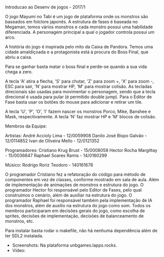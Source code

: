 Introducao ao Desenv de jogos - 2017/1

O jogo Mayumi no Tabi é um jogo de plataforma onde os monstros são baseados em folclore japonês. A estrutura de fases é baseada no Megaman, temos vários monstros e cada monstro possui uma habilidade diferenciada. A personagem principal a qual o jogador controla possui um arco. 

A história do jogo é inspirada pelo mito da Caixa de Pandora. Temos uma cidade amaldiçoada e a protagonista está à procura do Boss Final, que abriu a caixa.

Para se ganhar basta matar o boss final e perde-se quando a sua vida chega a zero.

A tecla 'A' atira a flecha, 'S' para chutar, 'Z' para zoom +, 'X' para zoom -, ESC para sair, 'N' para mostrar HP, 'M' para mostrar colisão. As tecladas direcionais são usadas para movimentar o personagem, sendo que a tecla direcional é usada para pular (é permitido double jump). Para o Editor de Fase basta usar os botões do mouse para adicionar e retirar um tile.

A tecla 'U', 'P', 'O', 'I' fazem nascer os monstros Porco, Mike, Banshee e Mask, respectivamente. A tecla 'N' faz mostrar HP e 'M' blocos de colisão.

Membros da Equipe:

Artistas:
André Accioly Lima - 12/0059908
Danilo José Bispo Galvão - 12/0114852
Ivan de Oliveira Mello - 12/0121352

Programadores:
Cristiano Krug Brust - 15/0008058
Hector Rocha Margittay - 15/0036647
Raphael Soares Ramis - 14/0160299

Músico:
Rodrigo Roriz Teodoro - 140161678

O programador Cristiano fez a refatoração do código para método de componentes em vez de classes, conforme mostrado em sala de aula. Além de implementação de animações de monstros e estrutura do jogo.
O programador Hector foi responsável pelo Editor de Fases, pelo qual construímos o cenário, além de auxiliar na estrutura do jogo.
O programador Raphael foi responsável também pela implementação de IA dos monstros, além de auxílio na estrutura do jogo como som.
Todos os membros participaram em decisões gerais do jogo, como escolha de sprites, decisões de implementação, decisões de balanceamento de monstros, etc.

Para instalar basta rodar o makefile, não há nenhuma dependência além de ter SDL2 instalada.

- Screenshots: Na plataforma unbgames.lapps.rocks.
- Vídeo:
